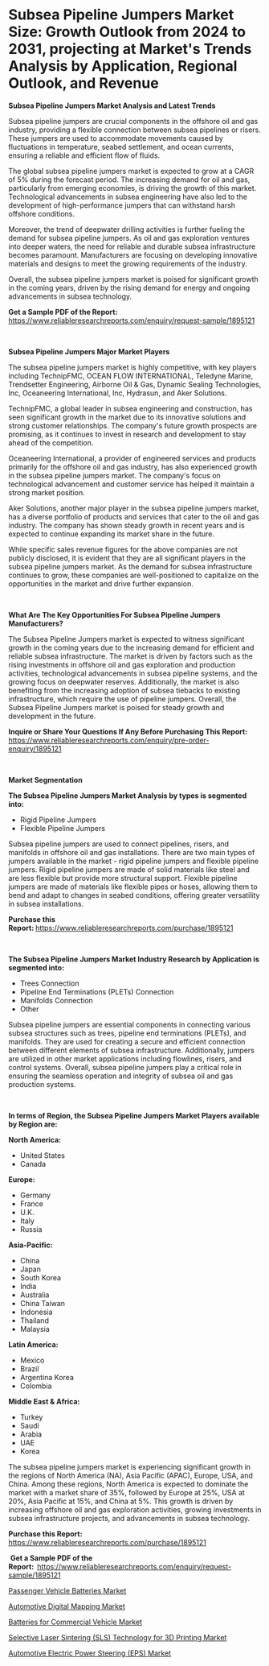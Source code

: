 <p><h1>Subsea Pipeline Jumpers Market Size: Growth Outlook from 2024 to 2031, projecting at Market's Trends Analysis by Application, Regional Outlook, and Revenue</h1></p><p><strong>Subsea Pipeline Jumpers Market Analysis and Latest Trends</strong></p>
<p><p>Subsea pipeline jumpers are crucial components in the offshore oil and gas industry, providing a flexible connection between subsea pipelines or risers. These jumpers are used to accommodate movements caused by fluctuations in temperature, seabed settlement, and ocean currents, ensuring a reliable and efficient flow of fluids.</p><p>The global subsea pipeline jumpers market is expected to grow at a CAGR of 5% during the forecast period. The increasing demand for oil and gas, particularly from emerging economies, is driving the growth of this market. Technological advancements in subsea engineering have also led to the development of high-performance jumpers that can withstand harsh offshore conditions.</p><p>Moreover, the trend of deepwater drilling activities is further fueling the demand for subsea pipeline jumpers. As oil and gas exploration ventures into deeper waters, the need for reliable and durable subsea infrastructure becomes paramount. Manufacturers are focusing on developing innovative materials and designs to meet the growing requirements of the industry.</p><p>Overall, the subsea pipeline jumpers market is poised for significant growth in the coming years, driven by the rising demand for energy and ongoing advancements in subsea technology.</p></p>
<p><strong>Get a Sample PDF of the Report:&nbsp;</strong> <a href="https://www.reliableresearchreports.com/enquiry/request-sample/1895121">https://www.reliableresearchreports.com/enquiry/request-sample/1895121</a></p>
<p>&nbsp;</p>
<p><strong>Subsea Pipeline Jumpers Major Market Players</strong></p>
<p><p>The subsea pipeline jumpers market is highly competitive, with key players including TechnipFMC, OCEAN FLOW INTERNATIONAL, Teledyne Marine, Trendsetter Engineering, Airborne Oil & Gas, Dynamic Sealing Technologies, Inc, Oceaneering International, Inc, Hydrasun, and Aker Solutions.</p><p>TechnipFMC, a global leader in subsea engineering and construction, has seen significant growth in the market due to its innovative solutions and strong customer relationships. The company's future growth prospects are promising, as it continues to invest in research and development to stay ahead of the competition.</p><p>Oceaneering International, a provider of engineered services and products primarily for the offshore oil and gas industry, has also experienced growth in the subsea pipeline jumpers market. The company's focus on technological advancement and customer service has helped it maintain a strong market position.</p><p>Aker Solutions, another major player in the subsea pipeline jumpers market, has a diverse portfolio of products and services that cater to the oil and gas industry. The company has shown steady growth in recent years and is expected to continue expanding its market share in the future.</p><p>While specific sales revenue figures for the above companies are not publicly disclosed, it is evident that they are all significant players in the subsea pipeline jumpers market. As the demand for subsea infrastructure continues to grow, these companies are well-positioned to capitalize on the opportunities in the market and drive further expansion.</p></p>
<p>&nbsp;</p>
<p><strong>What Are The Key Opportunities For Subsea Pipeline Jumpers Manufacturers?</strong></p>
<p><p>The Subsea Pipeline Jumpers market is expected to witness significant growth in the coming years due to the increasing demand for efficient and reliable subsea infrastructure. The market is driven by factors such as the rising investments in offshore oil and gas exploration and production activities, technological advancements in subsea pipeline systems, and the growing focus on deepwater reserves. Additionally, the market is also benefiting from the increasing adoption of subsea tiebacks to existing infrastructure, which require the use of pipeline jumpers. Overall, the Subsea Pipeline Jumpers market is poised for steady growth and development in the future.</p></p>
<p><strong>Inquire or Share Your Questions If Any Before Purchasing This Report:</strong> <a href="https://www.reliableresearchreports.com/enquiry/pre-order-enquiry/1895121">https://www.reliableresearchreports.com/enquiry/pre-order-enquiry/1895121</a></p>
<p>&nbsp;</p>
<p><strong>Market Segmentation</strong></p>
<p><strong>The Subsea Pipeline Jumpers Market Analysis by types is segmented into:</strong></p>
<p><ul><li>Rigid Pipeline Jumpers</li><li>Flexible Pipeline Jumpers</li></ul></p>
<p><p>Subsea pipeline jumpers are used to connect pipelines, risers, and manifolds in offshore oil and gas installations. There are two main types of jumpers available in the market - rigid pipeline jumpers and flexible pipeline jumpers. Rigid pipeline jumpers are made of solid materials like steel and are less flexible but provide more structural support. Flexible pipeline jumpers are made of materials like flexible pipes or hoses, allowing them to bend and adapt to changes in seabed conditions, offering greater versatility in subsea installations.</p></p>
<p><strong>Purchase this Report:&nbsp;</strong><a href="https://www.reliableresearchreports.com/purchase/1895121">https://www.reliableresearchreports.com/purchase/1895121</a></p>
<p>&nbsp;</p>
<p><strong>The Subsea Pipeline Jumpers Market Industry Research by Application is segmented into:</strong></p>
<p><ul><li>Trees Connection</li><li>Pipeline End Terminations (PLETs) Connection</li><li>Manifolds Connection</li><li>Other</li></ul></p>
<p><p>Subsea pipeline jumpers are essential components in connecting various subsea structures such as trees, pipeline end terminations (PLETs), and manifolds. They are used for creating a secure and efficient connection between different elements of subsea infrastructure. Additionally, jumpers are utilized in other market applications including flowlines, risers, and control systems. Overall, subsea pipeline jumpers play a critical role in ensuring the seamless operation and integrity of subsea oil and gas production systems.</p></p>
<p>&nbsp;</p>
<p><strong>In terms of Region, the Subsea Pipeline Jumpers Market Players available by Region are:</strong></p>
<p>
    <p> <strong> North America: </strong>
        <ul>
            <li>United States</li>
            <li>Canada</li>
        </ul>
        </p> 
    <p> <strong> Europe: </strong>
        <ul>
            <li>Germany</li>
            <li>France</li>
            <li>U.K.</li>
            <li>Italy</li>
            <li>Russia</li>
        </ul>
        </p> 
    <p> <strong> Asia-Pacific: </strong>
        <ul>
            <li>China</li>
            <li>Japan</li>
            <li>South Korea</li>
            <li>India</li>
            <li>Australia</li>
            <li>China Taiwan</li>
            <li>Indonesia</li>
            <li>Thailand</li>
            <li>Malaysia</li>
        </ul>
        </p> 
    <p> <strong> Latin America: </strong>
        <ul>
            <li>Mexico</li>
            <li>Brazil</li>
            <li>Argentina Korea</li>
            <li>Colombia</li>
        </ul>
        </p> 
    <p> <strong> Middle East & Africa: </strong>
        <ul>
            <li>Turkey</li>
            <li>Saudi</li>
            <li>Arabia</li>
            <li>UAE</li>
            <li>Korea</li>
        </ul>
    </p>
    </p>
<p><p>The subsea pipeline jumpers market is experiencing significant growth in the regions of North America (NA), Asia Pacific (APAC), Europe, USA, and China. Among these regions, North America is expected to dominate the market with a market share of 35%, followed by Europe at 25%, USA at 20%, Asia Pacific at 15%, and China at 5%. This growth is driven by increasing offshore oil and gas exploration activities, growing investments in subsea infrastructure projects, and advancements in subsea technology.</p></p>
<p><strong>Purchase this Report: </strong><a href="https://www.reliableresearchreports.com/purchase/1895121">https://www.reliableresearchreports.com/purchase/1895121</a></p>
<p>&nbsp;<strong>Get a Sample PDF of the Report:&nbsp;&nbsp;</strong><a href="https://www.reliableresearchreports.com/enquiry/request-sample/1895121">https://www.reliableresearchreports.com/enquiry/request-sample/1895121</a></p>
<p><strong></strong></p>
<p><p><a href="https://view.publitas.com/reportprime-1/global-passenger-vehicle-batteries-market-size-and-market-trends-insights-and-projections-from-2024-to-2031/">Passenger Vehicle Batteries Market</a></p><p><a href="https://pretty-mail-caf.notion.site/Automotive-Digital-Mapping-Market-Size-2024-2031-Global-Industrial-Analysis-Key-Geographical-Regi-41fee371f0f3409291d8fd131f86fe62">Automotive Digital Mapping Market</a></p><p><a href="https://view.publitas.com/reportprime-1/batteries-for-commercial-vehicle-market-dynamics-2024-2031-also-about-its-market-trends-projections-and-opportunities/">Batteries for Commercial Vehicle Market</a></p><p><a href="https://github.com/gamblestampleyjenny50m5sl6/Market-Research-Report-List-1/blob/main/selective-laser-sintering-sls-technology-for-3d-printing-market.md">Selective Laser Sintering (SLS) Technology for 3D Printing Market</a></p><p><a href="https://automatic-knee-4c7.notion.site/Automotive-Electric-Power-Steering-EPS-Market-Size-and-Examines-its-Market-Scope-with-a-Primary--e20a4590e7814d1e88c7c8f7e9a9dbcf">Automotive Electric Power Steering (EPS) Market</a></p></p>